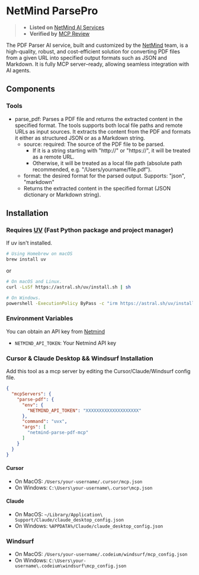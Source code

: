 # NetMind ParsePro
> - **Listed on** [NetMind AI Services](https://www.netmind.ai/AIServices/parse-pdf)
> - **Verified by** [MCP Review](https://mcpreview.com/mcp-servers/protagolabs/netmind-parse-pdf-mcp)


The PDF Parser AI service, built and customized by the [NetMind](https://netmind.ai) team, is a high-quality, robust,
and cost-efficient solution for converting PDF files from a given URL into specified output formats such as JSON and Markdown.
It is fully MCP server–ready, allowing seamless integration with AI agents.

## Components

### Tools

- parse_pdf: Parses a PDF file and returns the extracted content in the specified format. 
  The tools supports both local file paths and remote URLs as input sources.
  It extracts the content from the PDF and formats it either as structured JSON or as a Markdown string.
    - source: required: The source of the PDF file to be parsed.
      - If it is a string starting with "http://" or "https://", it will be treated as a remote URL.
      - Otherwise, it will be treated as a local file path (absolute path recommended, e.g. "/Users/yourname/file.pdf").
    - format: the desired format for the parsed output. Supports: "json", "markdown"
    - Returns the extracted content in the specified format (JSON dictionary or Markdown string).

## Installation

### Requires [UV](https://github.com/astral-sh/uv) (Fast Python package and project manager)

If uv isn't installed.

```bash
# Using Homebrew on macOS
brew install uv
```

or

```bash
# On macOS and Linux.
curl -LsSf https://astral.sh/uv/install.sh | sh

# On Windows.
powershell -ExecutionPolicy ByPass -c "irm https://astral.sh/uv/install.ps1 | iex"
```

### Environment Variables

You can obtain an API key from [Netmind](https://www.netmind.ai/user/apiToken)

- `NETMIND_API_TOKEN`: Your Netmind API key

### Cursor & Claude Desktop && Windsurf Installation

Add this tool as a mcp server by editing the Cursor/Claude/Windsurf config file.

```json
{
  "mcpServers": {
    "parse-pdf": {
      "env": {
        "NETMIND_API_TOKEN": "XXXXXXXXXXXXXXXXXXXX"
      },
      "command": "uvx",
      "args": [
        "netmind-parse-pdf-mcp"
      ]
    }
  }
}
```

#### Cursor

- On MacOS: `/Users/your-username/.cursor/mcp.json`
- On Windows: `C:\Users\your-username\.cursor\mcp.json`

#### Claude

- On MacOS: `~/Library/Application\ Support/Claude/claude_desktop_config.json`
- On Windows: `%APPDATA%/Claude/claude_desktop_config.json`


### Windsurf

- On MacOS: `/Users/your-username/.codeium/windsurf/mcp_config.json`
- On Windows: `C:\Users\your-username\.codeium\windsurf\mcp_config.json`